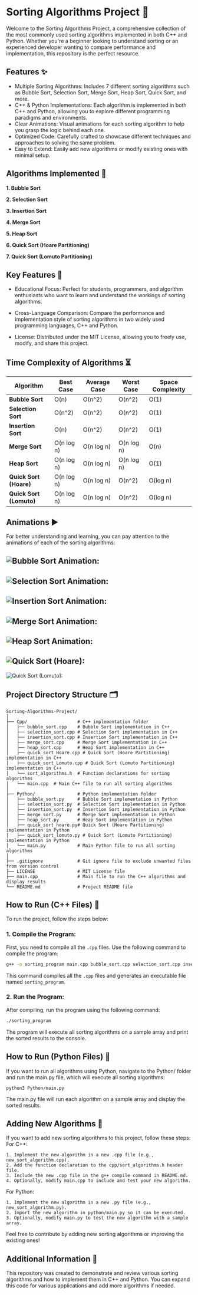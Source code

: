 # Sorting Algorithms Project 🌟

Welcome to the Sorting Algorithms Project, a comprehensive collection of the most commonly used sorting algorithms implemented in both C++ and Python. Whether you're a beginner looking to understand sorting or an experienced developer wanting to compare performance and implementation, this repository is the perfect resource.

## Features ✨

* Multiple Sorting Algorithms: Includes 7 different sorting algorithms such as Bubble Sort, Selection Sort, Merge Sort, Heap Sort, Quick Sort, and more.
* C++ & Python Implementations: Each algorithm is implemented in both C++ and Python, allowing you to explore different programming paradigms and environments.
* Clear Animations: Visual animations for each sorting algorithm to help you grasp the logic behind each one.
* Optimized Code: Carefully crafted to showcase different techniques and approaches to solving the same problem.
* Easy to Extend: Easily add new algorithms or modify existing ones with minimal setup.

## Algorithms Implemented 🚀

**1. Bubble Sort**

**2. Selection Sort**

**3. Insertion Sort**

**4. Merge Sort**

**5. Heap Sort**

**6. Quick Sort (Hoare Partitioning)**

**7. Quick Sort (Lomuto Partitioning)**

## Key Features 🌱

* Educational Focus: Perfect for students, programmers, and algorithm enthusiasts who want to learn and understand the workings of sorting algorithms.

* Cross-Language Comparison: Compare the performance and implementation style of sorting algorithms in two widely used programming languages, C++ and Python.

* License: Distributed under the MIT License, allowing you to freely use, modify, and share this project.


## Time Complexity of Algorithms ⏳

| Algorithm            | Best Case    | Average Case  | Worst Case    | Space Complexity |
|----------------------|--------------|---------------|---------------|------------------|
| **Bubble Sort**       | O(n)         | O(n^2)        | O(n^2)        | O(1)             |
| **Selection Sort**    | O(n^2)       | O(n^2)        | O(n^2)        | O(1)             |
| **Insertion Sort**    | O(n)         | O(n^2)        | O(n^2)        | O(1)             |
| **Merge Sort**        | O(n log n)   | O(n log n)    | O(n log n)    | O(n)             |
| **Heap Sort**         | O(n log n)   | O(n log n)    | O(n log n)    | O(1)             |
| **Quick Sort (Hoare)**| O(n log n)   | O(n log n)    | O(n^2)        | O(log n)         |
| **Quick Sort (Lomuto)**| O(n log n)  | O(n log n)    | O(n^2)        | O(log n)         |

## Animations ▶️

For better understanding and learning, you can pay attention to the animations of each of the sorting algorithms:

![Bubble Sort Animation: ](https://cdn.emre.me/sorting/bubble_sort.gif)
---
![Selection Sort Animation: ](https://cdn.emre.me/sorting/selection_sort.gif)
---
![Insertion Sort Animation: ](https://cdn.emre.me/sorting/insertion_sort.gif)
---
![Merge Sort Animation: ](https://cdn.emre.me/sorting/merge_sort.gif)
---
![Heap Sort Animation: ](https://cdn.emre.me/sorting/heap_sort.gif)
---
![Quick Sort (Hoare): ](https://cdn.emre.me/sorting/quick_sort_hoare.gif)
---
![Quick Sort (Lomuto): ](https://cdn.emre.me/sorting/quick_sort_lomuto.gif)

## Project Directory Structure 🗂️

```
Sorting-Algorithms-Project/
│
├── Cpp/                   # C++ implementation folder
│   ├── bubble_sort.cpp    # Bubble Sort implementation in C++
│   ├── selection_sort.cpp # Selection Sort implementation in C++
│   ├── insertion_sort.cpp # Insertion Sort implementation in C++
│   ├── merge_sort.cpp     # Merge Sort implementation in C++
│   ├── heap_sort.cpp      # Heap Sort implementation in C++
│   ├── quick_sort_Hoare.cpp # Quick Sort (Hoare Partitioning) implementation in C++
│   ├── quick_sort_Lomuto.cpp # Quick Sort (Lomuto Partitioning) implementation in C++
│   └── sort_algorithms.h  # Function declarations for sorting algorithms
│   └── main.cpp  # Main C++ file to run all sorting algorithms
│
├── Python/                # Python implementation folder
│   ├── bubble_sort.py     # Bubble Sort implementation in Python
│   ├── selection_sort.py  # Selection Sort implementation in Python
│   ├── insertion_sort.py  # Insertion Sort implementation in Python
│   ├── merge_sort.py      # Merge Sort implementation in Python
│   ├── heap_sort.py       # Heap Sort implementation in Python
│   ├── quick_sort_hoare.py# Quick Sort (Hoare Partitioning) implementation in Python
│   ├── quick_sort_lomuto.py # Quick Sort (Lomuto Partitioning) implementation in Python
│   └── main.py            # Main Python file to run all sorting algorithms
│
├── .gitignore             # Git ignore file to exclude unwanted files from version control
├── LICENSE                # MIT License file
├── main.cpp               # Main file to run the C++ algorithms and display results
└── README.md              # Project README file
```

## How to Run (C++ Files) 🤔

To run the project, follow the steps below:

### 1. Compile the Program:

First, you need to compile all the `.cpp` files. Use the following command to compile the program:

```bash
g++ -o sorting_program main.cpp bubble_sort.cpp selection_sort.cpp insertion_sort.cpp merge_sort.cpp heap_sort.cpp quick_sort_Hoare.cpp quick_sort_Lomuto.cpp
```

This command compiles all the `.cpp` files and generates an executable file named `sorting_program`.

### 2. Run the Program:

After compiling, run the program using the following command:

```bash
./sorting_program
```

The program will execute all sorting algorithms on a sample array and print the sorted results to the console.

## How to Run (Python Files) 🤔

If you want to run all algorithms using Python, navigate to the Python/ folder and run the main.py file, which will execute all sorting algorithms:

```
python3 Python/main.py
```

The main.py file will run each algorithm on a sample array and display the sorted results.

## Adding New Algorithms 🤝

If you want to add new sorting algorithms to this project, follow these steps:
For C++:

```
1. Implement the new algorithm in a new .cpp file (e.g., new_sort_algorithm.cpp).
2. Add the function declaration to the cpp/sort_algorithms.h header file.
3. Include the new .cpp file in the g++ compile command in README.md.
4. Optionally, modify main.cpp to include and test your new algorithm.
```

For Python:

```
1. Implement the new algorithm in a new .py file (e.g., new_sort_algorithm.py).
2. Import the new algorithm in python/main.py so it can be executed.
3. Optionally, modify main.py to test the new algorithm with a sample array.
```

Feel free to contribute by adding new sorting algorithms or improving the existing ones!

## Additional Information 🌱

This repository was created to demonstrate and review various sorting algorithms and how to implement them in C++ and Python. You can expand this code for various applications and add more algorithms if needed.
